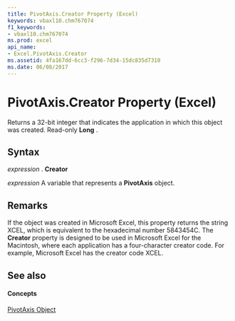 ```yaml
---
title: PivotAxis.Creator Property (Excel)
keywords: vbaxl10.chm767074
f1_keywords:
- vbaxl10.chm767074
ms.prod: excel
api_name:
- Excel.PivotAxis.Creator
ms.assetid: 4fa167dd-6cc3-f296-7d34-15dc835d7310
ms.date: 06/08/2017
---
```



# PivotAxis.Creator Property (Excel)

Returns a 32-bit integer that indicates the application in which this object was created. Read-only  **Long** .


## Syntax

 _expression_ . **Creator**

 _expression_ A variable that represents a **PivotAxis** object.


## Remarks

If the object was created in Microsoft Excel, this property returns the string XCEL, which is equivalent to the hexadecimal number 5843454C. The  **Creator** property is designed to be used in Microsoft Excel for the Macintosh, where each application has a four-character creator code. For example, Microsoft Excel has the creator code XCEL.


## See also


#### Concepts


[PivotAxis Object](Excel.PivotAxis.md)


